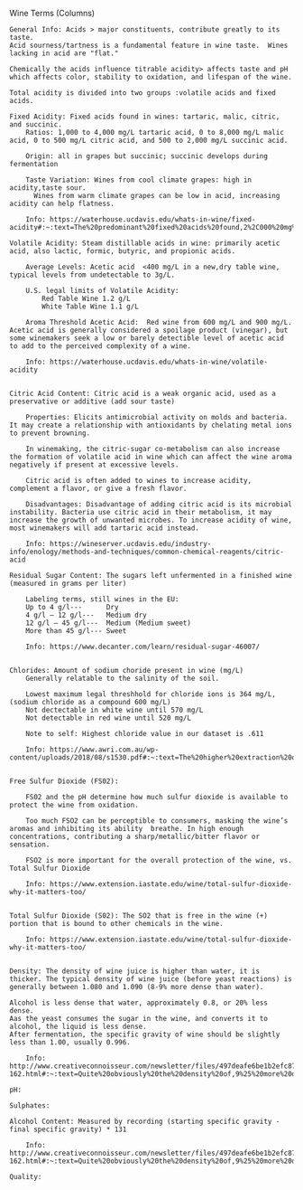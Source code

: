 Wine Terms (Columns)

    General Info: Acids > major constituents, contribute greatly to its taste. 
    Acid sourness/tartness is a fundamental feature in wine taste.  Wines lacking in acid are "flat."  
    
    Chemically the acids influence titrable acidity> affects taste and pH which affects color, stability to oxidation, and lifespan of the wine.   
    
    Total acidity is divided into two groups :volatile acids and fixed acids.

    Fixed Acidity: Fixed acids found in wines: tartaric, malic, citric, and succinic.
        Ratios: 1,000 to 4,000 mg/L tartaric acid, 0 to 8,000 mg/L malic acid, 0 to 500 mg/L citric acid, and 500 to 2,000 mg/L succinic acid.
    
        Origin: all in grapes but succinic; succinic develops during fermentation

        Taste Variation: Wines from cool climate grapes: high in acidity,taste sour. 
          Wines from warm climate grapes can be low in acid, increasing acidity can help flatness.
    
        Info: https://waterhouse.ucdavis.edu/whats-in-wine/fixed-acidity#:~:text=The%20predominant%20fixed%20acids%20found,2%2C000%20mg%2FL%20succinic%20acid.
    
    Volatile Acidity: Steam distillable acids in wine: primarily acetic acid, also lactic, formic, butyric, and propionic acids.   
    
        Average Levels: Acetic acid  <400 mg/L in a new,dry table wine, typical levels from undetectable to 3g/L.

        U.S. legal limits of Volatile Acidity: 
            Red Table Wine 1.2 g/L
            White Table Wine 1.1 g/L
        
        Aroma Threshold Acetic Acid:  Red wine from 600 mg/L and 900 mg/L. Acetic acid is generally considered a spoilage product (vinegar), but some winemakers seek a low or barely detectible level of acetic acid to add to the perceived complexity of a wine.

        Info: https://waterhouse.ucdavis.edu/whats-in-wine/volatile-acidity


    Citric Acid Content: Citric acid is a weak organic acid, used as a preservative or additive (add sour taste)

        Properties: Elicits antimicrobial activity on molds and bacteria. It may create a relationship with antioxidants by chelating metal ions to prevent browning.

        In winemaking, the citric-sugar co-metabolism can also increase the formation of volatile acid in wine which can affect the wine aroma negatively if present at excessive levels.

        Citric acid is often added to wines to increase acidity, complement a flavor, or give a fresh flavor. 
        
        Disadvantages: Disadvantage of adding citric acid is its microbial instability. Bacteria use citric acid in their metabolism, it may increase the growth of unwanted microbes. To increase acidity of wine, most winemakers will add tartaric acid instead.
        
        Info: https://wineserver.ucdavis.edu/industry-info/enology/methods-and-techniques/common-chemical-reagents/citric-acid

    Residual Sugar Content: The sugars left unfermented in a finished wine (measured in grams per liter)

        Labeling terms, still wines in the EU:
        Up to 4 g/l---      Dry
        4 g/l – 12 g/l---   Medium dry 
        12 g/l – 45 g/l---  Medium (Medium sweet)
        More than 45 g/l--- Sweet 

        Info: https://www.decanter.com/learn/residual-sugar-46007/


    Chlorides: Amount of sodium choride present in wine (mg/L)
        Generally relatable to the salinity of the soil.

        Lowest maximum legal threshhold for chloride ions is 364 mg/L, (sodium chloride as a compound 600 mg/L) 
        Not dectectable in white wine until 570 mg/L
        Not detectable in red wine until 520 mg/L

        Note to self: Highest chloride value in our dataset is .611

        Info: https://www.awri.com.au/wp-content/uploads/2018/08/s1530.pdf#:~:text=The%20higher%20extraction%20of%20chloride,juice%20x%201.7%20%3D%20606).


    Free Sulfur Dioxide (FS02):

        FS02 and the pH determine how much sulfur dioxide is available to protect the wine from oxidation.  
        
        Too much FSO2 can be perceptible to consumers, masking the wine’s aromas and inhibiting its ability  breathe. In high enough concentrations, contributing a sharp/metallic/bitter flavor or sensation.

        FSO2 is more important for the overall protection of the wine, vs. Total Sulfur Dioxide

        Info: https://www.extension.iastate.edu/wine/total-sulfur-dioxide-why-it-matters-too/


    Total Sulfur Dioxide (S02): The SO2 that is free in the wine (+) portion that is bound to other chemicals in the wine.

        Info: https://www.extension.iastate.edu/wine/total-sulfur-dioxide-why-it-matters-too/


    Density: The density of wine juice is higher than water, it is thicker. The typical density of wine juice (before yeast reactions) is generally between 1.080 and 1.090 (8-9% more dense than water).

    Alcohol is less dense that water, approximately 0.8, or 20% less dense. 
    Aas the yeast consumes the sugar in the wine, and converts it to alcohol, the liquid is less dense. 
    After fermentation, the specific gravity of wine should be slightly less than 1.00, usually 0.996. 

        Info: http://www.creativeconnoisseur.com/newsletter/files/497deafe6be1b2efc87df8ac6071e459-162.html#:~:text=Quite%20obviously%20the%20density%20of,9%25%20more%20dense%20than%20water
    
    pH:

    Sulphates:

    Alcohol Content: Measured by recording (starting specific gravity - final specific gravity) * 131

        Info: http://www.creativeconnoisseur.com/newsletter/files/497deafe6be1b2efc87df8ac6071e459-162.html#:~:text=Quite%20obviously%20the%20density%20of,9%25%20more%20dense%20than%20water

    Quality: 